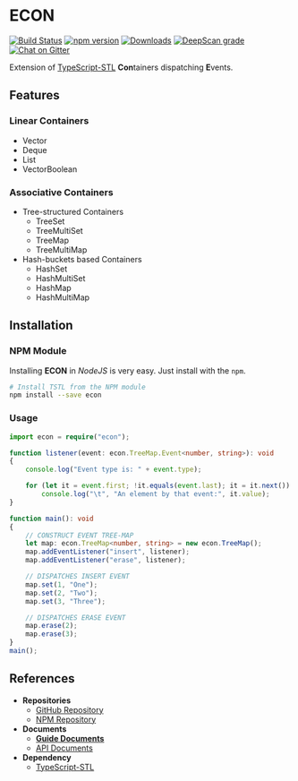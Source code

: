 # ECON
[![Build Status](https://travis-ci.org/samchon/econ.svg?branch=master)](https://travis-ci.org/samchon/econ)
[![npm version](https://badge.fury.io/js/econ.svg)](https://www.npmjs.com/package/econ)
[![Downloads](https://img.shields.io/npm/dm/econ.svg)](https://www.npmjs.com/package/econ)
[![DeepScan grade](https://deepscan.io/api/projects/2075/branches/10002/badge/grade.svg)](https://deepscan.io/dashboard#view=project&pid=2075&bid=10002)
[![Chat on Gitter](https://badges.gitter.im/samchon/econ.svg)](https://gitter.im/samchon/econ?utm_source=badge&utm_medium=badge&utm_campaign=pr-badge&utm_content=badge)

Extension of [TypeScript-STL](https://github.com/samchon/tstl) **Con**tainers dispatching **E**vents.



## Features
### Linear Containers
  - Vector
  - Deque
  - List
  - VectorBoolean
### Associative Containers
  - Tree-structured Containers
    - TreeSet
    - TreeMultiSet
    - TreeMap
    - TreeMultiMap
  - Hash-buckets based Containers
    - HashSet
    - HashMultiSet
    - HashMap
    - HashMultiMap

## Installation
### NPM Module
Installing **ECON** in *NodeJS* is very easy. Just install with the `npm`.

```bash
# Install TSTL from the NPM module
npm install --save econ
```

### Usage
``` typescript
import econ = require("econ");

function listener(event: econ.TreeMap.Event<number, string>): void
{
    console.log("Event type is: " + event.type);

    for (let it = event.first; !it.equals(event.last); it = it.next())
        console.log("\t", "An element by that event:", it.value);
}

function main(): void
{
    // CONSTRUCT EVENT TREE-MAP
    let map: econ.TreeMap<number, string> = new econ.TreeMap();
    map.addEventListener("insert", listener);
    map.addEventListener("erase", listener);

    // DISPATCHES INSERT EVENT
    map.set(1, "One");
    map.set(2, "Two");
    map.set(3, "Three");

    // DISPATCHES ERASE EVENT
    map.erase(2);
    map.erase(3);
}
main();
```



## References
  - **Repositories**
    - [GitHub Repository](https://github.com/samchon/econ)
    - [NPM Repository](https://www.npmjs.com/package/econ)
  - **Documents**
    - [**Guide Documents**](https://github.com/samchon/econ/wiki)
    - [API Documents](http://samchon.github.io/econ/api)
  - **Dependency**
    - [TypeScript-STL](https://github.com/samchon/tstl)